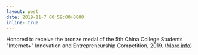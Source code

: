 ```yaml
---
layout: post
date: 2019-11-7 00:59:00+0800
inline: true
---
```


Honored to receive the bronze medal of the 5th China College Students "Internet+" Innovation and Entrepreneurship Competition, 2019. ([More info](https://cy.ncss.org.cn/information/8a80808d6e4364c1016e452e974d0013))